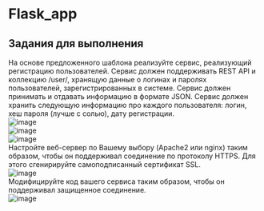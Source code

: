 # Flask_app
## Задания для выполнения
На основе предложенного шаблона реализуйте сервис, реализующий регистрацию пользователей. Сервис должен поддерживать REST API и коллекцию /user/, хранящую данные о логинах и паролях пользователей, зарегистрированных в системе. Сервис должен принимать и отдавать информацию в формате JSON. Сервис должен хранить следующую информацию про каждого пользователя: логин, хеш пароля (лучше с солью), дату регистрации.  
![image](https://user-images.githubusercontent.com/70998859/146777894-abd4c635-3d0b-46cc-8e04-eb34b2adc202.png)  
![image](https://user-images.githubusercontent.com/70998859/146778326-fa041f91-7627-4bd1-ad45-fb91d794cf98.png)  
![image](https://user-images.githubusercontent.com/70998859/146778427-a15bf3e8-5be3-49dc-a705-132935908571.png)  
Настройте веб-сервер по Вашему выбору (Apache2 или nginx) таким образом, чтобы он поддерживал соединение по протоколу HTTPS. Для этого сгенирируйте самоподписанный сертификат SSL.  
![image](https://user-images.githubusercontent.com/70998859/146778886-8d048d94-7ccc-447a-bec1-248fe04e3b2f.png)  
Модифицируйте код вашего сервиса таким образом, чтобы он поддерживал защищенное соединение.  
![image](https://user-images.githubusercontent.com/70998859/146786435-83590a18-d37a-4af1-a76a-fe207871eb9d.png)  
